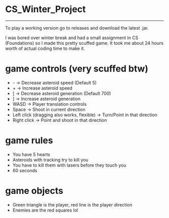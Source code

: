 # CS_Winter_Project
-------------------
To play a working version go to releases and download the latest .jar.

I was bored over winter break and had a small assignment in CS (Foundations) so I 
made this pretty scuffed game. It took me about 24 hours worth of actual coding time to make it.


# game controls (very scuffed btw)

- \- -> Decrease asteroid speed (Default 5)
- \+ -> Increase asteroid speed
- \[ -> Decrease asteroid generation (Default 700)
- ] -> Increase asteroid generation
- WASD -> Player translation controls
- Space -> Shoot in current direction
- Left click (dragging also works, flexible) -> Turn/Point in that direction
- Right click -> Point and shoot in that direction

# game rules

- You have 5 hearts
- Asteroids with tracking try to kill you
- You have to kill them with lasers before they touch you
- 60 seconds

# game objects

- Green triangle is the player, red line is the player direction
- Enemies are the red squares lol
